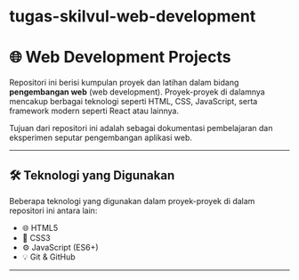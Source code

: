 # tugas-skilvul-web-development

# 🌐 Web Development Projects

Repositori ini berisi kumpulan proyek dan latihan dalam bidang **pengembangan web** (web development). Proyek-proyek di dalamnya mencakup berbagai teknologi seperti HTML, CSS, JavaScript, serta framework modern seperti React atau lainnya.

Tujuan dari repositori ini adalah sebagai dokumentasi pembelajaran dan eksperimen seputar pengembangan aplikasi web.

---

## 🛠️ Teknologi yang Digunakan

Beberapa teknologi yang digunakan dalam proyek-proyek di dalam repositori ini antara lain:

- 🌐 HTML5
- 🎨 CSS3
- ⚙️ JavaScript (ES6+)
- 💡 Git & GitHub

---

